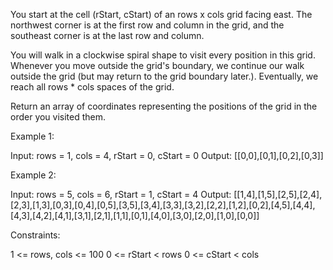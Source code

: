 You start at the cell (rStart, cStart) of an rows x cols grid facing east.
The northwest corner is at the first row and column in the grid, and the
southeast corner is at the last row and column.

You will walk in a clockwise spiral shape to visit every position in this
grid. Whenever you move outside the grid's boundary, we continue our walk
outside the grid (but may return to the grid boundary later.). Eventually, we
reach all rows * cols spaces of the grid.

Return an array of coordinates representing the positions of the grid in the
order you visited them.


Example 1:


Input: rows = 1, cols = 4, rStart = 0, cStart = 0
Output: [[0,0],[0,1],[0,2],[0,3]]


Example 2:


Input: rows = 5, cols = 6, rStart = 1, cStart = 4
Output:
[[1,4],[1,5],[2,5],[2,4],[2,3],[1,3],[0,3],[0,4],[0,5],[3,5],[3,4],[3,3],[3,2],[2,2],[1,2],[0,2],[4,5],[4,4],[4,3],[4,2],[4,1],[3,1],[2,1],[1,1],[0,1],[4,0],[3,0],[2,0],[1,0],[0,0]]



Constraints:


1 <= rows, cols <= 100
0 <= rStart < rows
0 <= cStart < cols




